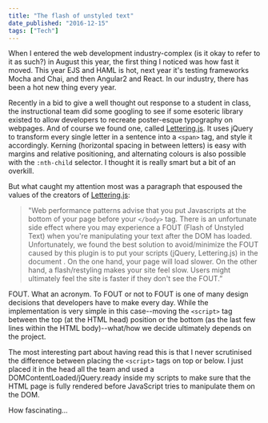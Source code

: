 ```yaml
---
title: "The flash of unstyled text"
date_published: "2016-12-15"
tags: ["Tech"]
---
```


When I entered the web development industry-complex (is it okay to refer to it as such?) in August this year, the first thing I noticed was how fast it moved. This year EJS and HAML is hot, next year it's testing frameworks Mocha and Chai, and then Angular2 and React. In our industry, there has been a hot new thing every year.

Recently in a bid to give a well thought out response to a student in class, the instructional team did some googling to see if some esoteric library existed to allow developers to recreate poster-esque typography on webpages. And of course we found one, called [Lettering.js](http://letteringjs.com/). It uses jQuery to transform every single letter in a sentence into a `<span>` tag, and style it accordingly. Kerning (horizontal spacing in between letters) is easy with margins and relative positioning, and alternating colours is also possible with the `:nth-child` selector. I thought it is really smart but a bit of an overkill.

But what caught my attention most was a paragraph that espoused the values of the creators of [Lettering.js](https://github.com/davatron5000/Lettering.js):

> "Web performance patterns advise that you put Javascripts at the bottom of your page before your `</body>` tag. There is an unfortunate side effect where you may experience a FOUT (Flash of Unstyled Text) when you're manipulating your text after the DOM has loaded. Unfortunately, we found the best solution to avoid/minimize the FOUT caused by this plugin is to put your scripts (jQuery, Lettering.js) in the document . On the one hand, your page will load slower. On the other hand, a flash/restyling makes your site feel slow. Users might ultimately feel the site is faster if they don't see the FOUT.”

FOUT. What an acronym. To FOUT or not to FOUT is one of many design decisions that developers have to make every day. While the implementation is very simple in this case--moving the `<script>` tag between the top (at the HTML head) position or the bottom (as the last few lines within the HTML body)--what/how we decide ultimately depends on the project.

The most interesting part about having read this is that I never scrutinised the difference between placing the `<script>` tags on top or below. I just placed it in the head all the team and used a DOMContentLoaded/jQuery.ready inside my scripts to make sure that the HTML page is fully rendered before JavaScript tries to manipulate them on the DOM.

How fascinating...
